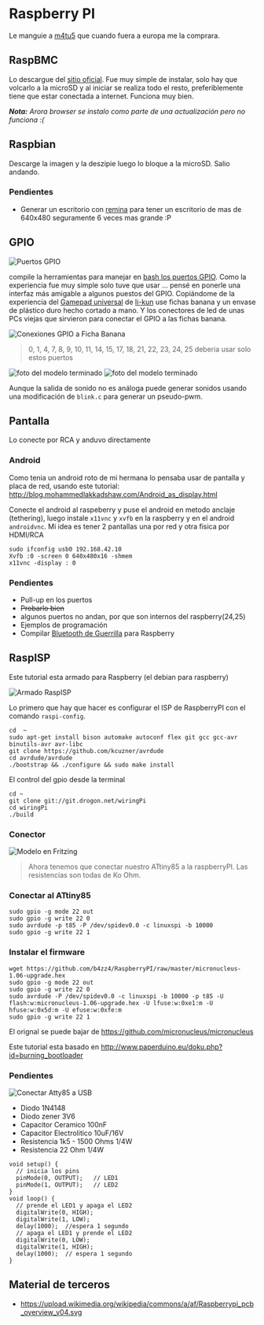 # Raspberry PI

Le manguie a [m4tu5](https://github.com/m4tu5) que cuando fuera a europa me la comprara.

## RaspBMC

Lo descargue del [sitio oficial](http://www.raspberrypi.org/downloads). 
Fue muy simple de instalar, solo hay que volcarlo a la microSD y al iniciar se realiza todo el resto, preferiblemente tiene que estar conectada a internet.
Funciona muy bien.

_**Nota:** Arora browser se instalo como parte de una actualización pero no funciona :(_

## Raspbian

Descarge la imagen y la deszipie luego lo bloque a la microSD. Salio andando.

### Pendientes

* Generar un escritorio con [remina](http://remmina.sourceforge.net/) para tener un escritorio de mas de 640x480 seguramente 6 veces mas grande :P

## GPIO

![Puertos GPIO](GPIOs.png)

compile la herramientas para manejar en [bash los puertos GPIO](http://elinux.org/Rpi_Low-level_peripherals#Bash_shell_script.2C_using_sysafs.2C_part_of_the_raspbian_operating_system).
Como la experiencia fue muy simple solo tuve que usar ... pensé en ponerle una interfaz más amigable a algunos puestos del GPIO. 
Copiándome de la experiencia del [Gamepad universal](http://wiki.hackcoop.com.ar/Gamepad_universal) de [li-kun](https://github.com/li-kun) use fichas banana y un envase de plástico duro hecho cortado a mano.
Y los conectores de led de unas PCs viejas que sirvieron para conectar el GPIO a las fichas banana.

![Conexiones GPIO a Ficha Banana](Raspberrypi_pcb_overview_v04.png)
> 0, 1, 4, 7, 8, 9, 10, 11, 14, 15, 17, 18, 21, 22, 23, 24, 25 deberia usar solo estos puertos

![foto del modelo terminado](2013-12-26-015233.jpg)
![foto del modelo terminado](2013-12-26-015347.jpg)

Aunque la salida de sonido no es análoga puede generar sonidos usando una modificación de `blink.c` para generar un pseudo-pwm.

## Pantalla

Lo conecte por RCA y anduvo directamente

### Android

Como tenia un android roto de mi hermana lo pensaba usar de pantalla y placa de red, usando este tutorial: http://blog.mohammedlakkadshaw.com/Android_as_display.html

Conecte el android al raspeberry y puse el android en metodo anclaje (tethering), luego instale `x11vnc` y `xvfb` en la raspberry y en el android `androidvnc`.
Mi idea es tener 2 pantallas una por red y otra fisica por HDMI/RCA

~~~
sudo ifconfig usb0 192.168.42.10
Xvfb :0 -screen 0 640x480x16 -shmem
x11vnc -display : 0
~~~



### Pendientes

* Pull-up en los puertos
* ~~Probarlo bien~~
 * algunos puertos no andan, por que son internos del raspberry(24,25)
 * Ejemplos de programación
* Compilar [Bluetooth de Guerrilla](https://github.com/b4zz4/BluetoothDeGuerrilla) para Raspberry

## RaspISP

Este tutorial esta armado para Raspberry (el debian para raspberry)

![Armado RaspISP](PIC_0992.JPG)

Lo primero que hay que hacer es configurar el ISP de RaspberryPI con el comando `raspi-config`.

~~~
cd  ~
sudo apt-get install bison automake autoconf flex git gcc gcc-avr binutils-avr avr-libc
git clone https://github.com/kcuzner/avrdude 
cd avrdude/avrdude
./bootstrap && ./configure && sudo make install
~~~

El control del gpio desde la terminal

~~~
cd ~
git clone git://git.drogon.net/wiringPi
cd wiringPi
./build 
~~~

### Conector

![Modelo en Fritzing](raspisp.png)
> Ahora tenemos que conectar nuestro ATtiny85 a la raspberryPI. Las resistencias son todas de Ko Ohm.

### Conectar al ATtiny85

~~~
sudo gpio -g mode 22 out
sudo gpio -g write 22 0
sudo avrdude -p t85 -P /dev/spidev0.0 -c linuxspi -b 10000
sudo gpio -g write 22 1
~~~

### Instalar el firmware

~~~
wget https://github.com/b4zz4/RaspberryPI/raw/master/micronucleus-1.06-upgrade.hex
sudo gpio -g mode 22 out
sudo gpio -g write 22 0
sudo avrdude -P /dev/spidev0.0 -c linuxspi -b 10000 -p t85 -U flash:w:micronucleus-1.06-upgrade.hex -U lfuse:w:0xe1:m -U hfuse:w:0x5d:m -U efuse:w:0xfe:m
sudo gpio -g write 22 1
~~~

El orignal se puede bajar de https://github.com/micronucleus/micronucleus

Este tutorial esta basado en http://www.paperduino.eu/doku.php?id=burning_bootloader

### Pendientes

![Conectar Atty85 a USB](FGHE3SPHH2W3F63.LARGE.jpg)

* Diodo 1N4148 
* Diodo zener 3V6 
* Capacitor Ceramico 100nF 
* Capacitor Electrolitico 10uF/16V 
* Resistencia 1k5 - 1500 Ohms 1/4W 
* Resistencia 22 Ohm 1/4W

~~~
void setup() {               
  // inicia los pins
  pinMode(0, OUTPUT);	// LED1
  pinMode(1, OUTPUT);	// LED2
}
void loop() {
  // prende el LED1 y apaga el LED2
  digitalWrite(0, HIGH);
  digitalWrite(1, LOW);
  delay(1000);	//espera 1 segundo
  // apaga el LED1 y prende el LED2
  digitalWrite(0, LOW);
  digitalWrite(1, HIGH);
  delay(1000);	// espera 1 segundo
}
~~~

## Material de terceros

* https://upload.wikimedia.org/wikipedia/commons/a/af/Raspberrypi_pcb_overview_v04.svg
